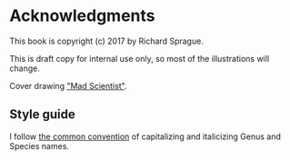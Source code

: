 # Acknowledgments

This book is copyright (c) 2017 by Richard Sprague.

This is draft copy for internal use only, so most of the illustrations will change.

Cover drawing ["Mad Scientist"](https://en.wikipedia.org/wiki/Mad_scientist#/media/File:Mad_scientist.svg).

Style guide
-----------
I follow [the common convention](https://wwwnc.cdc.gov/eid/page/scientific-nomenclature) of capitalizing and italicizing Genus and Species names.
